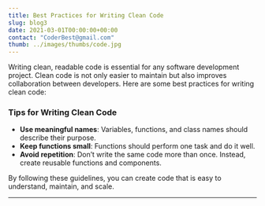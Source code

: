 ```yaml
---
title: Best Practices for Writing Clean Code
slug: blog3
date: 2021-03-01T00:00:00+00:00
contact: "CoderBest@gmail.com"
thumb: ../images/thumbs/code.jpg
---
```


Writing clean, readable code is essential for any software development project. Clean code is not only easier to maintain but also improves collaboration between developers. Here are some best practices for writing clean code:

### Tips for Writing Clean Code

- **Use meaningful names**: Variables, functions, and class names should describe their purpose.
- **Keep functions small**: Functions should perform one task and do it well.
- **Avoid repetition**: Don’t write the same code more than once. Instead, create reusable functions and components.

By following these guidelines, you can create code that is easy to understand, maintain, and scale.

---

